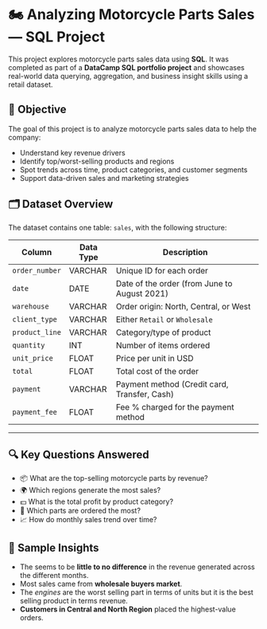 # 🏍️ Analyzing Motorcycle Parts Sales — SQL Project

This project explores motorcycle parts sales data using **SQL**. It was completed as part of a **DataCamp SQL portfolio project** and showcases real-world data querying, aggregation, and business insight skills using a retail dataset.

## 🎯 Objective

The goal of this project is to analyze motorcycle parts sales data to help the company:

- Understand key revenue drivers
- Identify top/worst-selling products and regions
- Spot trends across time, product categories, and customer segments
- Support data-driven sales and marketing strategies

## 🗂️ Dataset Overview

The dataset contains one table: `sales`, with the following structure:

| Column        | Data Type | Description                                                |
|---------------|-----------|------------------------------------------------------------|
| `order_number`| VARCHAR   | Unique ID for each order                                   |
| `date`        | DATE      | Date of the order (from June to August 2021)               |
| `warehouse`   | VARCHAR   | Order origin: North, Central, or West                      |
| `client_type` | VARCHAR   | Either `Retail` or `Wholesale`                             |
| `product_line`| VARCHAR   | Category/type of product                                   |
| `quantity`    | INT       | Number of items ordered                                    |
| `unit_price`  | FLOAT     | Price per unit in USD                                      |
| `total`       | FLOAT     | Total cost of the order                                    |
| `payment`     | VARCHAR   | Payment method (Credit card, Transfer, Cash)               |
| `payment_fee` | FLOAT     | Fee % charged for the payment method                       |

---

## 🔍 Key Questions Answered

- 📦 What are the top-selling motorcycle parts by revenue?
- 🌍 Which regions generate the most sales?
- 💵 What is the total profit by product category?
- 🧾 Which parts are ordered the most?
- 📈 How do monthly sales trend over time?


## 🧠 Sample Insights

- The seems to be **little to no difference** in the revenue generated across the different months.
- Most sales came from **wholesale buyers market**.
- The *engines* are the worst selling part in terms of units but it is the best selling product in terms revenue.
- **Customers in Central and North Region** placed the highest-value orders.



